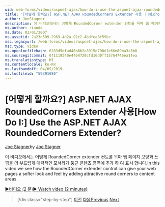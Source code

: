 ```yaml
---
uid: web-forms/videos/aspnet-ajax/how-do-i-use-the-aspnet-ajax-roundedcorners-extender
title: '[어떻게 할까요?] ASP.NET AJAX RoundedCorners Extender 사용 | Microsoft 문서'
author: JoeStagner
description: 이 비디오에서는 어떻게 RoundedCorner extender 컨트롤 목마 웹 페이지 모양과 느낌을 더 부드럽게 매력적인 모서리가 둥근 콘텐츠 영역에 추가 하 여 참조 하는 중...
ms.author: riande
ms.date: 02/01/2007
ms.assetid: 2a23e599-2969-4d2a-92c2-4bdfea8f59bc
msc.legacyurl: /web-forms/videos/aspnet-ajax/how-do-i-use-the-aspnet-ajax-roundedcorners-extender
msc.type: video
ms.openlocfilehash: 6283d5dfad46b8b2c8915d790d1e66e89ba3a5b8
ms.sourcegitcommit: 0f1119340e4464720cfd16d0ff15764746ea1fea
ms.translationtype: MT
ms.contentlocale: ko-KR
ms.lasthandoff: 04/09/2019
ms.locfileid: "59391080"
---
```

# <a name="how-do-i-use-the-aspnet-ajax-roundedcorners-extender"></a><span data-ttu-id="31e27-104">[어떻게 할까요?] ASP.NET AJAX RoundedCorners Extender 사용</span><span class="sxs-lookup"><span data-stu-id="31e27-104">[How Do I:] Use the ASP.NET AJAX RoundedCorners Extender?</span></span>

<span data-ttu-id="31e27-105">[Joe Stagner](https://github.com/JoeStagner)</span><span class="sxs-lookup"><span data-stu-id="31e27-105">by [Joe Stagner](https://github.com/JoeStagner)</span></span>

<span data-ttu-id="31e27-106">이 비디오에서는 어떻게 RoundedCorner extender 컨트롤 목마 웹 페이지 모양과 느낌을 더 부드럽게 매력적인 모서리가 둥근 콘텐츠 영역에 추가 하 여 표시 합니다.</span><span class="sxs-lookup"><span data-stu-id="31e27-106">In this video we see how the RoundedCorner extender control can give your web pages a softer look and feel by adding attractive round corners to content areas.</span></span>

[<span data-ttu-id="31e27-107">&#9654;비디오 (2 분)</span><span class="sxs-lookup"><span data-stu-id="31e27-107">&#9654; Watch video (2 minutes)</span></span>](https://channel9.msdn.com/Blogs/ASP-NET-Site-Videos/how-do-i-use-the-aspnet-ajax-roundedcorners-extender)

> [!div class="step-by-step"]
> <span data-ttu-id="31e27-108">[이전](how-do-i-use-an-aspnet-ajax-scriptmanagerproxy.md)
> [다음](how-do-i-use-the-aspnet-ajax-timer-control.md)</span><span class="sxs-lookup"><span data-stu-id="31e27-108">[Previous](how-do-i-use-an-aspnet-ajax-scriptmanagerproxy.md)
[Next](how-do-i-use-the-aspnet-ajax-timer-control.md)</span></span>
